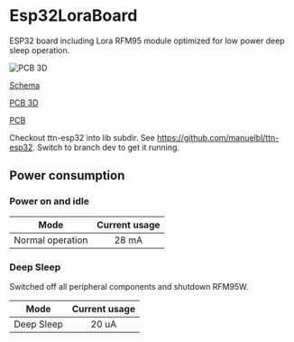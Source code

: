 # Esp32LoraBoard
ESP32 board including Lora RFM95 module optimized for low power deep sleep operation.

![PCB 3D](../master/kicad/images_V1.1/Esp32LoraBoard_Kicad_PCB_3D_V1.1.png)

[Schema](../master/kicad/images_V1.1/Esp32LoraBoard_Kicad_Schema_V1.1.pdf)

[PCB 3D](../master/kicad/images_V1.1/Esp32LoraBoard_Kicad_PCB_3D_V1.1.png)

[PCB](../master/kicad/images_V1.1/Esp32LoraBoard_Kicad_PCB_V1.1.png)



Checkout ttn-esp32 into lib subdir. See https://github.com/manuelbl/ttn-esp32. Switch to branch dev to get it running.


## Power consumption

### Power on and idle 

| Mode              | Current usage |
| ----------------- |:-------------:|
| Normal operation  | 28 mA         |


### Deep Sleep 

Switched off all peripheral components and shutdown RFM95W.

| Mode              | Current usage |
| ----------------- |:-------------:|
| Deep Sleep        | 20 uA         |

